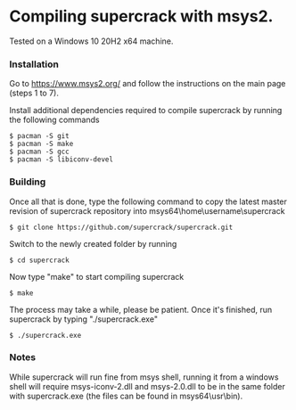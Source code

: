 # Compiling supercrack with msys2.

Tested on a Windows 10 20H2 x64 machine.

### Installation ###

Go to https://www.msys2.org/ and follow the instructions on the main page (steps 1 to 7).

Install additional dependencies required to compile supercrack by running the following commands

```
$ pacman -S git
$ pacman -S make
$ pacman -S gcc
$ pacman -S libiconv-devel
```

### Building ###

Once all that is done, type the following command to copy the latest master revision of supercrack repository into msys64\home\username\supercrack

```
$ git clone https://github.com/supercrack/supercrack.git
```

Switch to the newly created folder by running

```
$ cd supercrack
```

Now type "make" to start compiling supercrack

```
$ make
```

The process may take a while, please be patient. Once it's finished, run supercrack by typing "./supercrack.exe"

```
$ ./supercrack.exe
```

### Notes ###

While supercrack will run fine from msys shell, running it from a windows shell will require msys-iconv-2.dll and msys-2.0.dll to be in the same folder with supercrack.exe (the files can be found in msys64\usr\bin).
